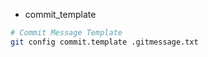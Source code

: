 

- commit_template
```bash
# Commit Message Template
git config commit.template .gitmessage.txt
```